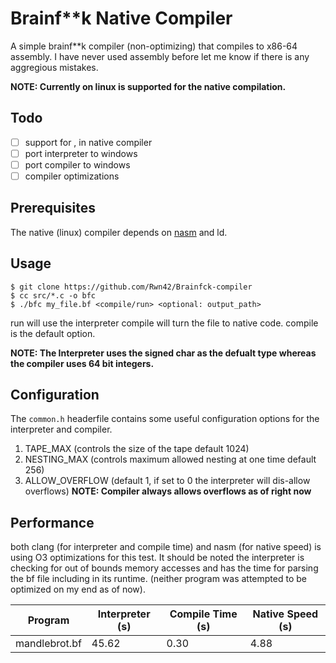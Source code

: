 # Brainf**k Native Compiler
A simple brainf**k compiler (non-optimizing) that compiles to x86-64 assembly. I have never
used assembly before let me know if there is any aggregious mistakes.

**NOTE: Currently on linux is supported for the native compilation.**

## Todo
- [ ] support for , in native compiler
- [ ] port interpreter to windows
- [ ] port compiler to windows
- [ ] compiler optimizations

## Prerequisites
The native (linux) compiler depends on [nasm](https://www.nasm.us/) and ld.

## Usage
```console
$ git clone https://github.com/Rwn42/Brainfck-compiler
$ cc src/*.c -o bfc
$ ./bfc my_file.bf <compile/run> <optional: output_path>
```
run will use the interpreter compile will turn the file to native code. compile is the default option.

**NOTE: The Interpreter uses the signed char as the defualt type whereas the compiler uses 64 bit integers.**

## Configuration
The `common.h` headerfile contains some useful configuration options for the interpreter and compiler.
1. TAPE_MAX (controls the size of the tape default 1024)
2. NESTING_MAX (controls maximum allowed nesting at one time default 256)
3. ALLOW_OVERFLOW (default 1, if set to 0 the interpreter will dis-allow overflows)
**NOTE: Compiler always allows overflows as of right now**

## Performance
both clang (for interpreter and compile time) and nasm (for native speed) is using O3 optimizations for this test.
It should be noted the interpreter is checking for out of bounds memory accesses and has the time for parsing the bf file including in its runtime. (neither program was attempted to be optimized on my end as of now).

| Program | Interpreter (s) | Compile Time (s) | Native Speed (s) |
|-|-|-|-|
|mandlebrot.bf | 45.62 | 0.30 | 4.88 |

